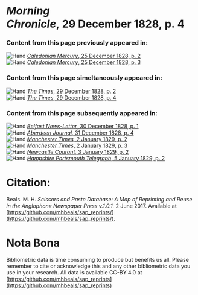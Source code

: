 # *Morning Chronicle*, 29 December 1828, p. 4  
  
### Content from this page previously appeared in:  
![Hand](http://scissorsandpaste.net/wp-content/uploads/2017/06/smallhandpointer.png) [*Caledonian Mercury*, 25 December 1828, p. 2](https://mhbeals.github.io/sap_html/Caledonian-Mercury/Caledonian-Mercury-25-December-1828-p-2)  
![Hand](http://scissorsandpaste.net/wp-content/uploads/2017/06/smallhandpointer.png) [*Caledonian Mercury*, 25 December 1828, p. 3](https://mhbeals.github.io/sap_html/Caledonian-Mercury/Caledonian-Mercury-25-December-1828-p-3)  
  
### Content from this page simeltaneously appeared in:  
![Hand](http://scissorsandpaste.net/wp-content/uploads/2017/06/smallhandpointer.png) [*The Times*, 29 December 1828, p. 2](https://mhbeals.github.io/sap_html/The-Times/The-Times-29-December-1828-p-2)  
![Hand](http://scissorsandpaste.net/wp-content/uploads/2017/06/smallhandpointer.png) [*The Times*, 29 December 1828, p. 4](https://mhbeals.github.io/sap_html/The-Times/The-Times-29-December-1828-p-4)  
  
### Content from this page subsequently appeared in:  
![Hand](http://scissorsandpaste.net/wp-content/uploads/2017/06/smallhandpointer.png) [*Belfast News-Letter*, 30 December 1828, p. 1](https://mhbeals.github.io/sap_html/Belfast-News-Letter/Belfast-News-Letter-30-December-1828-p-1)  
![Hand](http://scissorsandpaste.net/wp-content/uploads/2017/06/smallhandpointer.png) [*Aberdeen Journal*, 31 December 1828, p. 4](https://mhbeals.github.io/sap_html/Aberdeen-Journal/Aberdeen-Journal-31-December-1828-p-4)  
![Hand](http://scissorsandpaste.net/wp-content/uploads/2017/06/smallhandpointer.png) [*Manchester Times*, 2 January 1829, p. 2](https://mhbeals.github.io/sap_html/Manchester-Times/Manchester-Times-2-January-1829-p-2)  
![Hand](http://scissorsandpaste.net/wp-content/uploads/2017/06/smallhandpointer.png) [*Manchester Times*, 2 January 1829, p. 3](https://mhbeals.github.io/sap_html/Manchester-Times/Manchester-Times-2-January-1829-p-3)  
![Hand](http://scissorsandpaste.net/wp-content/uploads/2017/06/smallhandpointer.png) [*Newcastle Courant*, 3 January 1829, p. 2](https://mhbeals.github.io/sap_html/Newcastle-Courant/Newcastle-Courant-3-January-1829-p-2)  
![Hand](http://scissorsandpaste.net/wp-content/uploads/2017/06/smallhandpointer.png) [*Hampshire Portsmouth Telegraph*, 5 January 1829, p. 2](https://mhbeals.github.io/sap_html/Hampshire-Portsmouth-Telegraph/Hampshire-Portsmouth-Telegraph-5-January-1829-p-2)  


# Citation: 

Beals. M. H. *Scissors and Paste Database: A Map of Reprinting and Reuse in the Anglophone Newspaper Press v.1.0.1.* 2 June 2017. Available at [https://github.com/mhbeals/sap_reprints/](https://github.com/mhbeals/sap_reprints/). 

# Nota Bona

Bibliometric data is time consuming to produce but benefits us all. Please remember to cite or acknowledge this and any other bibliometric data you use in your research. All data is available CC-BY 4.0 at [https://github.com/mhbeals/sap_reprints](https://github.com/mhbeals/sap_reprints)